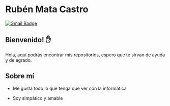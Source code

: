 # Rubén Mata Castro


[![Gmail Badge](https://img.shields.io/badge/-rubensmaca99@gmail.com-c14438?style=flat-square&logo=Gmail&logoColor=white&link=mailto:rubensmaca99@gmail.com)](mailto:rubensmaca99@gmail.com)

## Bienvenido! :hand:

Hola, aquí podrás encontrar mis repositorios, espero que te sirvan de ayuda y de agrado.

## Sobre mí

* Me gusta todo lo que tenga que ver con la informática

* Soy simpático y amable
